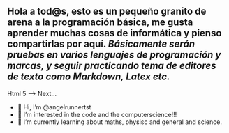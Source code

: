 Hola a tod@s, esto es un pequeño granito de arena a la programación básica, me gusta aprender muchas cosas de informática y pienso compartirlas por aquí.
*Básicamente serán pruebas en varios lenguajes de programación y marcas, y seguir practicando tema de editores de texto como Markdown, Latex etc.*
-----------------------------------------------------------------
Html 5 --> Next...


- 👋 Hi, I’m @angelrunnertst
- 👀 I’m interested in the code and the computerscience!!!
- 🌱 I’m currently learning about maths, physisc and general and science.
<!---
angelrunnertst/angelrunnertst is a ✨ special ✨ repository because its `README.md` (this file) appears on your GitHub profile.
You can click the Preview link to take a look at your changes.
--->
